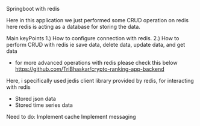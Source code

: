 Springboot with redis

Here in this application we just performed some CRUD operation on redis
here redis is acting as a database for storing the data.

Main keyPoints
1.) How to configure connection with redis.
2.) How to perform CRUD with redis ie save data, delete data, update data, and get data

- for more advanced operations with redis please check this below
https://github.com/TriBhaskar/crypto-ranking-app-backend

Here, i specifically used jedis client library provided by redis, for interacting with redis
- Stored json data
- Stored time series data

Need to do:
Implement cache
Implement messaging
